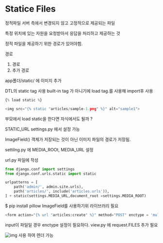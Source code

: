 # Statice Files
정적파일 
서버 측에서 변경되지 않고 고정적으로 제공되는 파일

특정 위치에 있는 자원을 요청받아서 응답을 처리하고 제공하는 것

정적 파일을 제공하기 위한 경로가 있어야함.

경로 
1. 경로
2. 추가 경로

app폴더/static/
에 이미지 추가

DTL의 static tag 사용
built-in tag 가 아니기에 load tag.를 사용해 import후 사용

```python
{% load static %}

<img src="{% static "articles/sample-1.png" %}" alt="sample1">
```
부모에서 load static을 한다면 자식에서도 될까 ? 

STATIC_URL
settings.py 에서 설정 가능

ImageField()
객체가 저장되는 것이 아닌 이미지 파일의 경로가 저장됨.


settilng.py 에 MEDIA_ROOt, MEDIA_URL 설정

url.py 파일에 작성
```python
from django.conf import settings
from django.conf.urls.static import static

urlpatterns = [
    path('admin/', admin.site.urls),
    path('articles/', include('articles.urls')),
] + static(settings.MEDIA_URL,document_root =settings.MEDIA_ROOT)
```

$ pip install pillow
ImageField를 사용하기위 라이브러리 필요
```python
<form action="{% url "articles:create" %}" method="POST" enctype = 'multipart/form-data'>
```
input이 파일일 경우 enctype 설정이 필요하다.
view.py 에
request.FILES 추가 필요

  <img src="{{article.image.url}}" alt="img"> 사용 하여 렌더 가능
